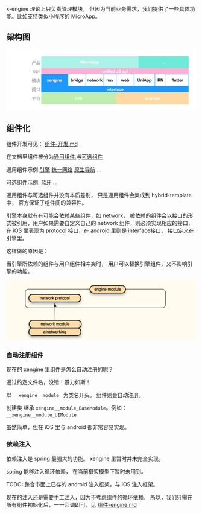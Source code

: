

x-engine 理论上只负责管理模块， 但因为当前业务需求，我们提供了一些具体功能。比如支持类似小程序的 MicroApp。

## 架构图

![image-20200927145001675](assets/image-20200927145001675.png)





## 组件化

组件开发可见： [组件-开发.md](../../modules/组件-开发.md) 

在文档里组件被分为[通用组件](./docs/modules/组件-规范.md#组件分类),与[可选组件](./docs/modules/组件-规范.md#组件分类)

通用组件示例:[引擎](./docs/modules/common/组件-引擎.md)  [统一网络](./docs/modules/common/组件-统一网络.md)  [原生导航](./docs/modules/common/组件-原生导航.md) ...

可选组件示例: [蓝牙](./docs/modules/optional/组件-蓝牙.md)  ...

通用组件与可选组件并没有本质差别， 只是通用组件会集成到 hybrid-template  中， 官方保证了组件间的兼容性。 

引擎本身就有有可能会依赖某些组件，如 network， 被依赖的组件会以接口的形式被引用，用户如果需要自定义自己的 network 组件，则必须实现相应的接口，在 iOS 里表现为 protocol 接口，在 android 里则是 interface接口， 接口定义在引擎里。

这样做的原因是： 

当引擎所依赖的组件与用户组件相冲突时， 用户可以替换引擎组件，又不影响引擎的功能。

![image-20200810124830254](assets/image-20200810124830254.png)



###  自动注册组件

现在的 xengine 里组件是怎么自动注册的呢？

通过约定文件名，没错！暴力如斯！

以 `__xengine__module_` 为类名开头。 组件则会自动注册。

创建类 继承 `xengine__module_BaseModule`。例如：`__xengine__module_UIModule`

虽然简单，但在 iOS 里与 android 都非常容易实现。



### 依赖注入

依赖注入是 spring 最强大的功能。 xengine 里暂时并未完全实现。

spring 能够注入循环依赖， 在当前框架模型下暂时未用到。

TODO: 整合市面上已存的 android 注入框架，与 iOS 注入框架。

现在的注入还是需要手工注入，因为不考虑组件的循环依赖， 所以，我们只需在所有组件初始化后，一一回调即可，见 [组件-engine.md](../../modules/all/组件-engine.md) 

 

